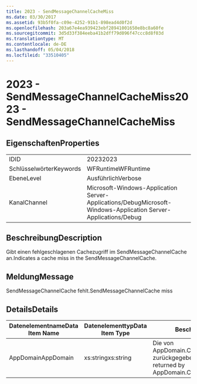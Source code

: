 ```yaml
---
title: 2023 - SendMessageChannelCacheMiss
ms.date: 03/30/2017
ms.assetid: 93b5f0fa-c09e-4252-91b1-898ead4d0f2d
ms.openlocfilehash: 203a67e4ea939423ebf28941001650e8bc8a60fe
ms.sourcegitcommit: 3d5d33f384eeba41b2dff79d096f47ccc8d8f03d
ms.translationtype: MT
ms.contentlocale: de-DE
ms.lasthandoff: 05/04/2018
ms.locfileid: "33510405"
---
```

# <a name="2023---sendmessagechannelcachemiss"></a><span data-ttu-id="64952-102">2023 - SendMessageChannelCacheMiss</span><span class="sxs-lookup"><span data-stu-id="64952-102">2023 - SendMessageChannelCacheMiss</span></span>
## <a name="properties"></a><span data-ttu-id="64952-103">Eigenschaften</span><span class="sxs-lookup"><span data-stu-id="64952-103">Properties</span></span>  
  
|||  
|-|-|  
|<span data-ttu-id="64952-104">ID</span><span class="sxs-lookup"><span data-stu-id="64952-104">ID</span></span>|<span data-ttu-id="64952-105">2023</span><span class="sxs-lookup"><span data-stu-id="64952-105">2023</span></span>|  
|<span data-ttu-id="64952-106">Schlüsselwörter</span><span class="sxs-lookup"><span data-stu-id="64952-106">Keywords</span></span>|<span data-ttu-id="64952-107">WFRuntime</span><span class="sxs-lookup"><span data-stu-id="64952-107">WFRuntime</span></span>|  
|<span data-ttu-id="64952-108">Ebene</span><span class="sxs-lookup"><span data-stu-id="64952-108">Level</span></span>|<span data-ttu-id="64952-109">Ausführlich</span><span class="sxs-lookup"><span data-stu-id="64952-109">Verbose</span></span>|  
|<span data-ttu-id="64952-110">Kanal</span><span class="sxs-lookup"><span data-stu-id="64952-110">Channel</span></span>|<span data-ttu-id="64952-111">Microsoft-Windows-Application Server-Applications/Debug</span><span class="sxs-lookup"><span data-stu-id="64952-111">Microsoft-Windows-Application Server-Applications/Debug</span></span>|  
  
## <a name="description"></a><span data-ttu-id="64952-112">Beschreibung</span><span class="sxs-lookup"><span data-stu-id="64952-112">Description</span></span>  
 <span data-ttu-id="64952-113">Gibt einen fehlgeschlagenen Cachezugriff im SendMessageChannelCache an.</span><span class="sxs-lookup"><span data-stu-id="64952-113">Indicates a cache miss in the SendMessageChannelCache.</span></span>  
  
## <a name="message"></a><span data-ttu-id="64952-114">Meldung</span><span class="sxs-lookup"><span data-stu-id="64952-114">Message</span></span>  
 <span data-ttu-id="64952-115">SendMessageChannelCache fehlt.</span><span class="sxs-lookup"><span data-stu-id="64952-115">SendMessageChannelCache miss</span></span>  
  
## <a name="details"></a><span data-ttu-id="64952-116">Details</span><span class="sxs-lookup"><span data-stu-id="64952-116">Details</span></span>  
  
|<span data-ttu-id="64952-117">Datenelementname</span><span class="sxs-lookup"><span data-stu-id="64952-117">Data Item Name</span></span>|<span data-ttu-id="64952-118">Datenelementtyp</span><span class="sxs-lookup"><span data-stu-id="64952-118">Data Item Type</span></span>|<span data-ttu-id="64952-119">Beschreibung</span><span class="sxs-lookup"><span data-stu-id="64952-119">Description</span></span>|  
|--------------------|--------------------|-----------------|  
|<span data-ttu-id="64952-120">AppDomain</span><span class="sxs-lookup"><span data-stu-id="64952-120">AppDomain</span></span>|<span data-ttu-id="64952-121">xs:string</span><span class="sxs-lookup"><span data-stu-id="64952-121">xs:string</span></span>|<span data-ttu-id="64952-122">Die von AppDomain.CurrentDomain.FriendlyName zurückgegebene Zeichenfolge.</span><span class="sxs-lookup"><span data-stu-id="64952-122">The string returned by AppDomain.CurrentDomain.FriendlyName.</span></span>|
